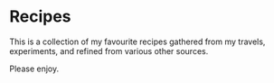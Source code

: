 # Recipes
This is a collection of my favourite recipes gathered from my travels, experiments, and refined from various other sources.

Please enjoy.
